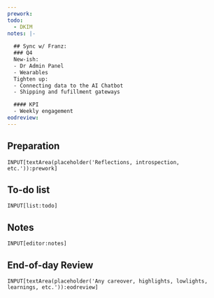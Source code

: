 ```yaml
---
prework: 
todo:
  - DKIM
notes: |-
  
  ## Sync w/ Franz:
  ### Q4
  New-ish:
  - Dr Admin Panel
  - Wearables
  Tighten up:
  - Connecting data to the AI Chatbot
  - Shipping and fufillment gateways 

  #### KPI 
  - Weekly engagement 
eodreview: 
---
```




## Preparation
```meta-bind
INPUT[textArea(placeholder('Reflections, introspection, etc.')):prework]
```

## To-do list
```meta-bind
INPUT[list:todo]
```

## Notes
```meta-bind
INPUT[editor:notes]
```

## End-of-day Review
```meta-bind
INPUT[textArea(placeholder('Any careover, highlights, lowlights, learnings, etc.')):eodreview]
```

